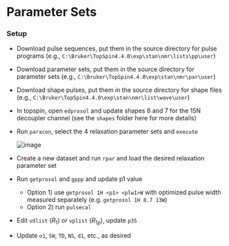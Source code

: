 # Parameter Sets

### Setup

- Download pulse sequences, put them in the source directory for pulse programs (e.g., `C:\Bruker\TopSpin4.4.0\exp\stan\nmr\lists\pp\user`)
- Download parameter sets, put them in the source directory for parameter sets (e.g., `C:\Bruker\TopSpin4.4.0\exp\stan\nmr\par\user`)
- Download shape pulses, put them in the source directory for shape files (e.g., `C:\Bruker\TopSpin4.4.0\exp\stan\nmr\list\wave\user`)
- In topspin, open `edprosol` and update shapes 6 and 7 for the 15N decoupler channel (see the `shapes` folder here for more details)
- Run `paracon`, select the 4 relaxation parameter sets and `execute`

  ![image](https://github.com/user-attachments/assets/195f5d15-f553-476d-aa1a-d92ab00042c7)

- Create a new dataset and run `rpar` and load the desired relaxation parameter set
- Run `getprosol` and `gppp` and update p1 value
  - Option 1) use `getprosol 1H <p1> <plw1>W` with optimized pulse width measured separately (e.g. `getprosol 1H 8.7 13W`)
  - Option 2) run `pulsecal`
- Edit `vdlist` (*R*<sub>1</sub>) or `vplist` (*R*<sub>1ρ</sub>), update `p35`
- Update `o1`, `SW`, `TD`, `NS`, `d1`, etc., as desired
